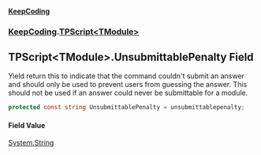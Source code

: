 #### [KeepCoding](index.md 'index')
### [KeepCoding](KeepCoding.md 'KeepCoding').[TPScript&lt;TModule&gt;](KeepCoding_TPScript_TModule_.md 'KeepCoding.TPScript&lt;TModule&gt;')
## TPScript&lt;TModule&gt;.UnsubmittablePenalty Field
Yield return this to indicate that the command couldn't submit an answer and should only be used to prevent users from guessing the answer. This should not be used if an answer could never be submittable for a module.  
```csharp
protected const string UnsubmittablePenalty = unsubmittablepenalty;
```
#### Field Value
[System.String](https://docs.microsoft.com/en-us/dotnet/api/System.String 'System.String')
